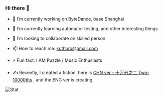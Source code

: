 ### Hi there 👋

- 🔭 I’m currently working on ByteDance, base Shanghai

- 🌱 I’m currently learning automator testing, and other interesting things

- 👯 I’m looking to collaborate on skilled person

- 📫 How to reach me: kuthorx@gmail.com

- ⚡ Fun fact: I AM Puzzle / Music Enthusiasts 

- ✍️ Recently, I created a fiction, here is [CHN ver - 十万分之二 Two-10000ths](https://kuthorx.github.io/posts/fiction/two-100000ths/) , and the ENG ver is creating. 

![Stat](https://github-readme-stats.vercel.app/api?username=kuthorx&show_icons=true&theme=default)
